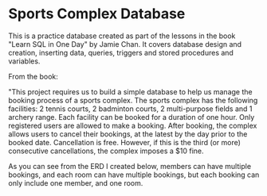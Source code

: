 # Sports Complex Database

This is a practice database created as part of the lessons in the book "Learn SQL in One Day" by Jamie Chan. It covers database design and creation, inserting data, queries, triggers and stored procedures and variables.

From the book:

"This project requires us to build a simple database to help us manage the booking process of a sports complex. The sports complex has the following facilities: 2 tennis courts, 2 badminton courts, 2 multi-purpose fields and 1 archery range. Each facility can be booked for a duration of one hour. Only registered users are allowed to make a booking. After booking, the complex allows users to cancel their bookings, at the latest by the day prior to the booked date. Cancellation is free. However, if this is the third (or more) consecutive cancellations, the complex imposes a $10 fine.

As you can see from the ERD I created below, members can have multiple bookings, and each room can have multiple bookings, but each booking can only include one member, and one room.
